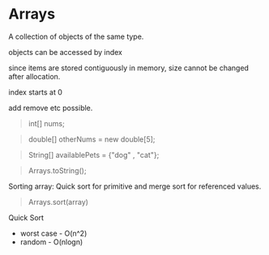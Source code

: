 # Arrays

A collection of objects of the same type.

objects can be accessed by index

since items are stored contiguously in memory, size cannot be changed after allocation.

index starts at 0

add remove etc possible.

> int[] nums;

> double[] otherNums = new double[5];

> String[] availablePets = {"dog" , "cat"};

> Arrays.toString();

Sorting array: Quick sort for primitive and merge sort for referenced values.
> Arrays.sort(array)

Quick Sort
* worst case - O(n^2)
* random - O(nlogn)

